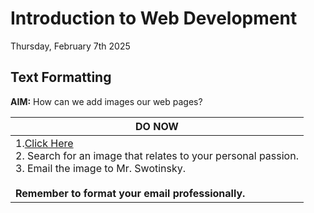 # Introduction to Web Development
Thursday, February 7th 2025

## Text Formatting

**AIM:** How can we add images our web pages?

|DO NOW|
|---|
|1.[Click Here](https://search.creativecommons.org/)<br>2. Search for an image that relates to your personal passion.<br>3. Email the image to Mr. Swotinsky.<br><br>**Remember to format your email professionally.**|

